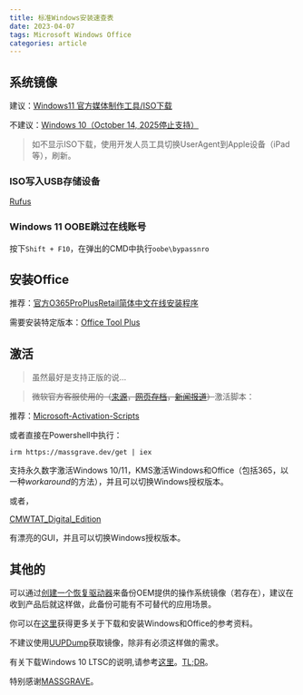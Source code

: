 ```yaml
---
title: 标准Windows安装速查表
date: 2023-04-07
tags: Microsoft Windows Office
categories: article
---
```


## 系统镜像
建议：[Windows11 官方媒体制作工具/ISO下载](https://www.microsoft.com/zh-cn/software-download/windows11)

不建议：[Windows 10（October 14, 2025停止支持）](https://www.microsoft.com/zh-cn/software-download/windows10)

> 如不显示ISO下载，使用开发人员工具切换UserAgent到Apple设备（iPad等），刷新。

### ISO写入USB存储设备
[Rufus](https://rufus.ie/zh/)

### Windows 11 OOBE跳过在线账号
按下`Shift + F10`，在弹出的CMD中执行`oobe\bypassnro`

## 安装Office
推荐：[官方O365ProPlusRetail简体中文在线安装程序](https://c2rsetup.officeapps.live.com/c2r/download.aspx?productReleaseID=O365ProPlusRetail&platform=Def&language=zh-cn)

需要安装特定版本：[Office Tool Plus](https://otp.landian.vip/zh-cn/)

## 激活
> 虽然最好是支持正版的说...

> ~~微软官方客服使用的（[来源](https://twitter.com/TCNOco/status/1634620446002774018)，[网页存档](https://archive.is/kThLf)，[新闻报道](https://www.bleepingcomputer.com/news/security/microsoft-support-cracks-windows-for-customer-after-activation-fails/)）~~激活脚本：

推荐：[Microsoft-Activation-Scripts](https://github.com/massgravel/Microsoft-Activation-Scripts)

或者直接在Powershell中执行：

```pwsh
irm https://massgrave.dev/get | iex
```

支持永久数字激活Windows 10/11，KMS激活Windows和Office（包括365，以一种*workaround*的方法），并且可以切换Windows授权版本。

或者，

[CMWTAT_Digital_Edition](https://github.com/TGSAN/CMWTAT_Digital_Edition)

有漂亮的GUI，并且可以切换Windows授权版本。

## 其他的
可以通过[创建一个恢复驱动器](https://support.microsoft.com/zh-cn/windows/%E5%88%9B%E5%BB%BA%E4%B8%80%E4%B8%AA%E6%81%A2%E5%A4%8D%E9%A9%B1%E5%8A%A8%E5%99%A8-abb4691b-5324-6d4a-8766-73fab304c246)来备份OEM提供的操作系统镜像（若存在），建议在收到产品后就这样做，此备份可能有不可替代的应用场景。

你可以在[这里](https://massgrave.dev/)获得更多关于下载和安装Windows和Office的参考资料。

不建议使用[UUPDump](https://uupdump.net/)获取镜像，除非有必须这样做的需求。

有关下载Windows 10 LTSC的说明,请参考[这里](https://massgrave.dev/windows_ltsc_links.html)。[TL;DR](https://files.rg-adguard.net/file/7ce8b5a4-57d2-905c-62f3-e4d44e25bcf3)。

特别感谢[MASSGRAVE](https://github.com/massgravel)。
